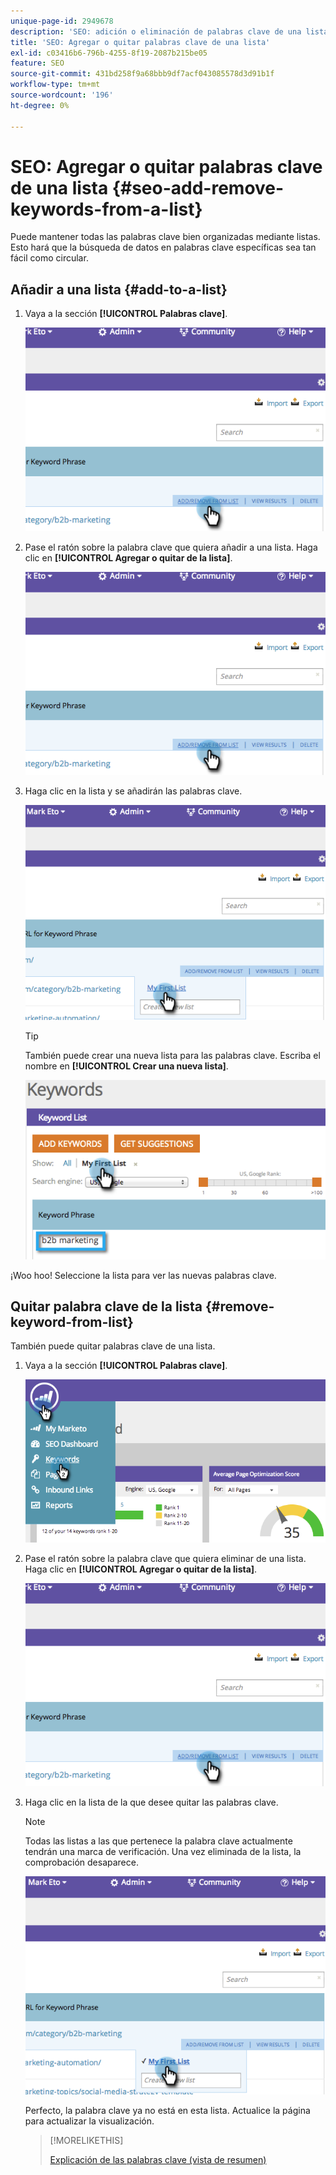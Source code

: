 ```yaml
---
unique-page-id: 2949678
description: 'SEO: adición o eliminación de palabras clave de una lista, documentos de Marketo, documentación del producto'
title: 'SEO: Agregar o quitar palabras clave de una lista'
exl-id: c03416b6-796b-4255-8f19-2087b215be05
feature: SEO
source-git-commit: 431bd258f9a68bbb9df7acf043085578d3d91b1f
workflow-type: tm+mt
source-wordcount: '196'
ht-degree: 0%

---
```


# SEO: Agregar o quitar palabras clave de una lista {#seo-add-remove-keywords-from-a-list}

Puede mantener todas las palabras clave bien organizadas mediante listas. Esto hará que la búsqueda de datos en palabras clave específicas sea tan fácil como circular.

## Añadir a una lista {#add-to-a-list}

1. Vaya a la sección **[!UICONTROL Palabras clave]**.

   ![](assets/image2014-9-18-11-3a48-3a36.png)

1. Pase el ratón sobre la palabra clave que quiera añadir a una lista. Haga clic en **[!UICONTROL Agregar o quitar de la lista]**.

   ![](assets/image2014-9-18-11-3a48-3a42.png)

1. Haga clic en la lista y se añadirán las palabras clave.

   ![](assets/image2014-9-18-11-3a48-3a47.png)

   >[!TIP]
   >
   >También puede crear una nueva lista para las palabras clave. Escriba el nombre en **[!UICONTROL Crear una nueva lista]**.

   ![](assets/image2014-9-18-11-3a49-3a16.png)

¡Woo hoo! Seleccione la lista para ver las nuevas palabras clave.

## Quitar palabra clave de la lista {#remove-keyword-from-list}

También puede quitar palabras clave de una lista.

1. Vaya a la sección **[!UICONTROL Palabras clave]**.

   ![](assets/image2014-9-18-11-3a49-3a55.png)

1. Pase el ratón sobre la palabra clave que quiera eliminar de una lista. Haga clic en **[!UICONTROL Agregar o quitar de la lista]**.

   ![](assets/image2014-9-18-11-3a50-3a4.png)

1. Haga clic en la lista de la que desee quitar las palabras clave.

   >[!NOTE]
   >
   >Todas las listas a las que pertenece la palabra clave actualmente tendrán una marca de verificación. Una vez eliminada de la lista, la comprobación desaparece.

   ![](assets/image2014-9-18-11-3a50-3a41.png)

   Perfecto, la palabra clave ya no está en esta lista. Actualice la página para actualizar la visualización.

   >[!MORELIKETHIS]
   >
   >[Explicación de las palabras clave (vista de resumen)](/help/marketo/product-docs/additional-apps/seo/keywords/seo-understanding-keywords.md)
